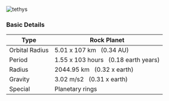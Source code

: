 ![tethys](https://donjon.bin.sh/scifi/system/worlds/tethys.jpg)

### Basic Details

|Type|Rock Planet|
|---|---|
|Orbital Radius|5.01 x 107 km   (0.34 AU)|
|Period|1.55 x 103 hours   (0.18 earth years)|
|Radius|2044.95 km   (0.32 x earth)|
|Gravity|3.02 m/s2   (0.31 x earth)|
|Special|Planetary rings|